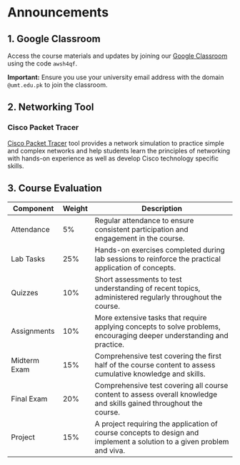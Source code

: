 # Announcements

## 1. Google Classroom

   Access the course materials and updates by joining our [Google Classroom](https://classroom.google.com) using the code `awsh4qf`.

   **Important:** Ensure you use your university email address with the domain `@umt.edu.pk` to join the classroom.

## 2. Networking Tool

   ### Cisco Packet Tracer
   [Cisco Packet Tracer](https://skillsforall.com/course/getting-started-cisco-packet-tracer?courseLang=en-US) tool provides a network simulation to practice simple and complex networks and help students learn the principles of networking with hands-on experience as well as develop Cisco technology specific skills.

## 3. Course Evaluation

| Component      | Weight | Description                                                                                   |
|----------------|--------|-----------------------------------------------------------------------------------------------|
| Attendance     | 5%     | Regular attendance to ensure consistent participation and engagement in the course.    
| Lab Tasks      | 25%    | Hands-on exercises completed during lab sessions to reinforce the practical application of concepts. |
| Quizzes        | 10%    | Short assessments to test understanding of recent topics, administered regularly throughout the course. |
| Assignments    | 10%    | More extensive tasks that require applying concepts to solve problems, encouraging deeper understanding and practice. |
| Midterm Exam   | 15%    | Comprehensive test covering the first half of the course content to assess cumulative knowledge and skills. |
| Final Exam     | 20%    | Comprehensive test covering all course content to assess overall knowledge and skills gained throughout the course. |
| Project        | 15%    | A project requiring the application of course concepts to design and implement a solution to a given problem and viva.  |
